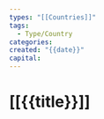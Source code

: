 ```yaml
---
types: "[[Countries]]"
tags:
  - Type/Country
categories: 
created: "{{date}}"
capital:
---
```

# [[{{title}}]]
